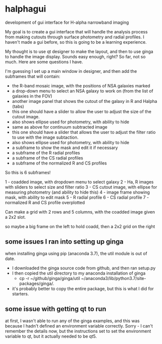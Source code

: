 # halphagui
development of gui interface for H-alpha narrowband imaging

My goal is to create a gui interface that will handle the analysis process from making cutouts through surface photometry and radial profiles.  I haven't made a gui before, so this is going to be a learning experience.

My thought is to use qt designer to make the layout, and then to use ginga to handle the image display.  Sounds easy enough, right?  So far, not so much.  Here are some questions I have.

I'm guessing I set up a main window in designer, and then add the subframes that will contain:
* the R-band mosaic image, with the positions of NSA galaxies marked
 * a drop-down menu to select an NSA galaxy to work on (from the list of galaxies in the FOV)
* another image panel that shows the cutout of the galaxy in R and Halpha (tabs)
 * this one should have a slider to allow the user to adjust the size of the cutout image.
 * also shows ellipse used for photometry, with ability to hide
* same as above for continuum subtracted image
 * this one should have a slider that allows the user to adjust the filter ratio to use with the image subtaction.
 * also shows ellipse used for photometry, with ability to hide
* a subframe to show the mask and edit it if necessary
* a subframe of the R radial profiles
* a subframe of the CS radial profiles
* a subframe of the normalized R and CS profiles

So this is 6 subframes!

1 - coadded image, with dropdown menu to select galaxy
2 - Ha, R images with sliders to select size and filter ratio
3 - CS cutout image, with ellipse for measuring photometry (and ability to hide this)
4 - image frame showing mask, with ability to edit mask
5 - R radial profile
6 - CS radial profile
7 - normalized R and CS profile overplotted

Can make a grid with 2 rows and 5 columns, with the coadded image given a 2x2 slot.

so maybe a big frame on the left to hold coadd, then a 2x2 grid on the right

## some issues I ran into setting up ginga

when installing ginga using pip (anaconda 3.7), the util module is out of date.

* I downloaded the ginga source code from github, and then ran setup.py
* I then copied the util directory to my anaconda installation of ginga
  * cp -r ~/github/ginga/ginga/util ~/anaconda3/lib/python3.7/site-packages/ginga/.
* it's probably better to copy the entire package, but this is what I did for starters.

## some issue with getting qt to run

at first, I wasn't able to run any of the ginga examples, and this was because I hadn't defined an environment variable correctly.  Sorry - I can't remember the details now, but the instructions set to set the environment variable to qt, but it actually needed to be qt5.  

